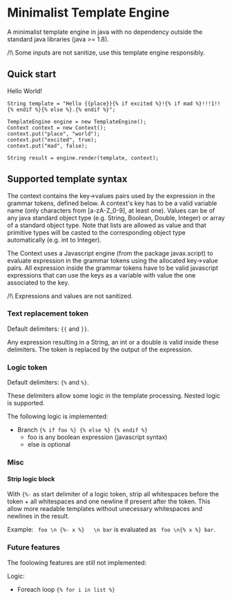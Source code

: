 # Minimalist Template Engine

A minimalist template engine in java with no dependency outside the standard java libraries (java >= 1.8).

/!\ Some inputs are not sanitize, use this template engine responsibly.

## Quick start

Hello World!

    String template = "Hello {{place}}{% if excited %}!{% if mad %}!!!1!!{% endif %}{% else %}.{% endif %}";

    TemplateEngine engine = new TemplateEngine();
    Context context = new Context();
    context.put("place", "world");
    context.put("excited", true);
    context.put("mad", false);

    String result = engine.render(template, context);

## Supported template syntax

The context contains the key->values pairs used by the expression in the grammar tokens, defined below. A context's key has to be a valid variable name (only characters from [a-zA-Z_0-9], at least one). Values can be of any java standard object type (e.g. String, Boolean, Double, Integer) or array of a standard object type. Note that lists are allowed as value and that primitive types will be casted to the corresponding object type automatically (e.g. int to Integer).

The Context uses a Javascript engine (from the package javax.script) to evaluate expression in the grammar tokens using the allocated key->value pairs. All expression inside the grammar tokens have to be valid javascript expressions that can use the keys as a variable with value the one associated to the key. 

/!\ Expressions and values are not sanitized.

### Text replacement token

Default delimiters: ```{{``` and ```}}```.

Any expression resulting in a String, an int or a double is valid inside these delimiters. The token is replaced by the output of the expression.

### Logic token

Default delimiters: ```{%``` and ```%}```.

These delimiters allow some logic in the template processing. Nested logic is supported.

The following logic is implemented:

* Branch ```{% if foo %} {% else %} {% endif %}```
  - foo is any boolean expression (javascript syntax)
  - else is optional
  

### Misc

#### Strip logic block

With ```{%-``` as start delimiter of a logic token, strip all whitespaces before the token + all whitespaces and one newline if present after the token. This allow more readable templates without unecessary whitespaces and newlines in the result.

Example: ``` foo \n {%- x %}   \n bar``` is evaluated as ``` foo \n{% x %} bar```. 

### Future features

The foolowing features are still not implemented:

Logic:

* Foreach loop ```{% for i in list %}```

